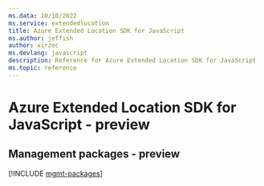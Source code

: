 ```yaml
---
ms.data: 10/10/2022
ms.service: extendedlocation
title: Azure Extended Location SDK for JavaScript
ms.author: jeffish
author: xirzec
ms.devlang: javascript
description: Reference for Azure Extended Location SDK for JavaScript
ms.topic: reference
---
```

# Azure Extended Location SDK for JavaScript - preview

## Management packages - preview
[!INCLUDE [mgmt-packages](extended-location-mgmt-index.md)]